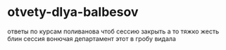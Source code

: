 # otvety-dlya-balbesov
ответы по курсам поливанова чтоб сессию закрыть а то тяжко жесть блин сессия вонючая департамент этот в гробу видала 

